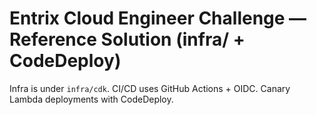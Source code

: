 # Entrix Cloud Engineer Challenge — Reference Solution (infra/ + CodeDeploy)
Infra is under `infra/cdk`. CI/CD uses GitHub Actions + OIDC. Canary Lambda deployments with CodeDeploy.
